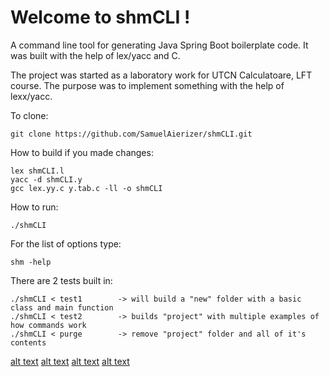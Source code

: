 # Welcome to shmCLI !

A command line tool for generating Java Spring Boot boilerplate code. It was built with the help of lex/yacc and C. 

The project was started as a laboratory work for UTCN Calculatoare, LFT course. The purpose was to implement something with the help of lexx/yacc.

To clone:

    git clone https://github.com/SamuelAierizer/shmCLI.git

How to build if you made changes:

    lex shmCLI.l
    yacc -d shmCLI.y
    gcc lex.yy.c y.tab.c -ll -o shmCLI


How to run: 

    ./shmCLI

For the list of options type:

    shm -help


There are 2 tests built in:

    ./shmCLI < test1		-> will build a "new" folder with a basic class and main function
    ./shmCLI < test2		-> builds "project" with multiple examples of how commands work
    ./shmCLI < purge		-> remove "project" folder and all of it's contents


[alt text](https://github.com/SamuelAierizer/shmCLI/blob/main/Screenshots/Screenshot-1.png)
[alt text](https://github.com/SamuelAierizer/shmCLI/blob/main/Screenshots/Screenshot-2.png)
[alt text](https://github.com/SamuelAierizer/shmCLI/blob/main/Screenshots/Screenshot-3.png)
[alt text](https://github.com/SamuelAierizer/shmCLI/blob/main/Screenshots/Screenshot-4.png)

